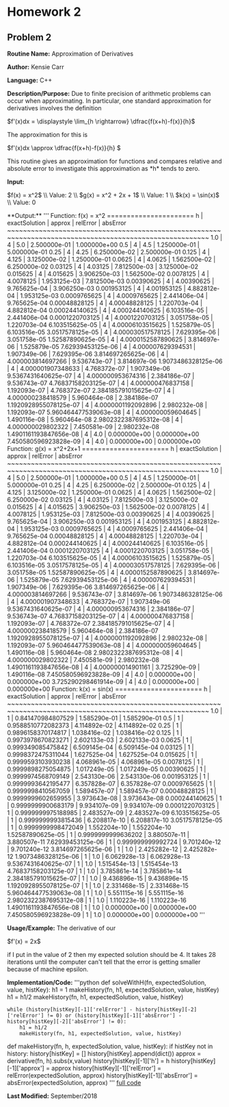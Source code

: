 # Homework 2

## Problem 2


**Routine Name:**           Approximation of Derivatives

**Author:** Kensie Carr

**Language:** C++

**Description/Purpose:** 
Due to finite precision of arithmetic problems can occur when approximating. In particular, one standard approximation for derivatives involves the definition
<p> 
    $f'(x)dx = \displaystyle \lim_{h \rightarrow} \dfrac{f(x+h)-f(x)}{h}$
</p>
The approximation for this is
<p> 
    $f'(x)dx \approx \dfrac{f(x+h)-f(x)}{h} $
</p>
This routine gives an approximation for functions and compares relative and absolute error to investigate this approximation as *h* tends to zero. 


**Input:**
<p>
    $f(x) = x^2$ \\
    Value: 2 \\
    $g(x) = x^2 + 2x + 1$ \\
    Value: 1 \\
    $k(x) = \sin(x)$ \\
    Value: 0
</p>
**Output:** 
'''
Function:  f(x) = x^2
======================
h                         | exactSolution             | approx                    | relError                  | absError             
~~~~~~~~~~~~~~~~~~~~~~~~~~~~~~~~~~~~~~~~~~~~~~~~~~~~~~~~~~~~~~~~~~~~~~~~~~~~~~~~~~~~~~~~~~~~~~~~~~~~~~~~~
1.0                       | 4                         | 5.0                       | 2.500000e-01              | 1.000000e+00             
0.5                       | 4                         | 4.5                       | 1.250000e-01              | 5.000000e-01             
0.25                      | 4                         | 4.25                      | 6.250000e-02              | 2.500000e-01             
0.125                     | 4                         | 4.125                     | 3.125000e-02              | 1.250000e-01             
0.0625                    | 4                         | 4.0625                    | 1.562500e-02              | 6.250000e-02             
0.03125                   | 4                         | 4.03125                   | 7.812500e-03              | 3.125000e-02             
0.015625                  | 4                         | 4.015625                  | 3.906250e-03              | 1.562500e-02             
0.0078125                 | 4                         | 4.0078125                 | 1.953125e-03              | 7.812500e-03             
0.00390625                | 4                         | 4.00390625                | 9.765625e-04              | 3.906250e-03             
0.001953125               | 4                         | 4.001953125               | 4.882812e-04              | 1.953125e-03             
0.0009765625              | 4                         | 4.0009765625              | 2.441406e-04              | 9.765625e-04             
0.00048828125             | 4                         | 4.00048828125             | 1.220703e-04              | 4.882812e-04             
0.000244140625            | 4                         | 4.000244140625            | 6.103516e-05              | 2.441406e-04             
0.0001220703125           | 4                         | 4.0001220703125           | 3.051758e-05              | 1.220703e-04             
6.103515625e-05           | 4                         | 4.00006103515625          | 1.525879e-05              | 6.103516e-05             
3.0517578125e-05          | 4                         | 4.000030517578125         | 7.629395e-06              | 3.051758e-05             
1.52587890625e-05         | 4                         | 4.0000152587890625        | 3.814697e-06              | 1.525879e-05             
7.62939453125e-06         | 4                         | 4.000007629394531         | 1.907349e-06              | 7.629395e-06             
3.814697265625e-06        | 4                         | 4.000003814697266         | 9.536743e-07              | 3.814697e-06             
1.9073486328125e-06       | 4                         | 4.000001907348633         | 4.768372e-07              | 1.907349e-06             
9.5367431640625e-07       | 4                         | 4.000000953674316         | 2.384186e-07              | 9.536743e-07             
4.76837158203125e-07      | 4                         | 4.000000476837158         | 1.192093e-07              | 4.768372e-07             
2.384185791015625e-07     | 4                         | 4.000000238418579         | 5.960464e-08              | 2.384186e-07             
1.1920928955078125e-07    | 4                         | 4.0000001192092896        | 2.980232e-08              | 1.192093e-07             
5.960464477539063e-08     | 4                         | 4.000000059604645         | 1.490116e-08              | 5.960464e-08             
2.9802322387695312e-08    | 4                         | 4.000000029802322         | 7.450581e-09              | 2.980232e-08             
1.4901161193847656e-08    | 4                         | 4.0                       | 0.000000e+00              | 0.000000e+00             
7.450580596923828e-09     | 4                         | 4.0                       | 0.000000e+00              | 0.000000e+00             
Function:  g(x) = x^2+2x+1
======================
h                         | exactSolution             | approx                    | relError                  | absError             
~~~~~~~~~~~~~~~~~~~~~~~~~~~~~~~~~~~~~~~~~~~~~~~~~~~~~~~~~~~~~~~~~~~~~~~~~~~~~~~~~~~~~~~~~~~~~~~~~~~~~~~~~
1.0                       | 4                         | 5.0                       | 2.500000e-01              | 1.000000e+00             
0.5                       | 4                         | 4.5                       | 1.250000e-01              | 5.000000e-01             
0.25                      | 4                         | 4.25                      | 6.250000e-02              | 2.500000e-01             
0.125                     | 4                         | 4.125                     | 3.125000e-02              | 1.250000e-01             
0.0625                    | 4                         | 4.0625                    | 1.562500e-02              | 6.250000e-02             
0.03125                   | 4                         | 4.03125                   | 7.812500e-03              | 3.125000e-02             
0.015625                  | 4                         | 4.015625                  | 3.906250e-03              | 1.562500e-02             
0.0078125                 | 4                         | 4.0078125                 | 1.953125e-03              | 7.812500e-03             
0.00390625                | 4                         | 4.00390625                | 9.765625e-04              | 3.906250e-03             
0.001953125               | 4                         | 4.001953125               | 4.882812e-04              | 1.953125e-03             
0.0009765625              | 4                         | 4.0009765625              | 2.441406e-04              | 9.765625e-04             
0.00048828125             | 4                         | 4.00048828125             | 1.220703e-04              | 4.882812e-04             
0.000244140625            | 4                         | 4.000244140625            | 6.103516e-05              | 2.441406e-04             
0.0001220703125           | 4                         | 4.0001220703125           | 3.051758e-05              | 1.220703e-04             
6.103515625e-05           | 4                         | 4.00006103515625          | 1.525879e-05              | 6.103516e-05             
3.0517578125e-05          | 4                         | 4.000030517578125         | 7.629395e-06              | 3.051758e-05             
1.52587890625e-05         | 4                         | 4.0000152587890625        | 3.814697e-06              | 1.525879e-05             
7.62939453125e-06         | 4                         | 4.000007629394531         | 1.907349e-06              | 7.629395e-06             
3.814697265625e-06        | 4                         | 4.000003814697266         | 9.536743e-07              | 3.814697e-06             
1.9073486328125e-06       | 4                         | 4.000001907348633         | 4.768372e-07              | 1.907349e-06             
9.5367431640625e-07       | 4                         | 4.000000953674316         | 2.384186e-07              | 9.536743e-07             
4.76837158203125e-07      | 4                         | 4.000000476837158         | 1.192093e-07              | 4.768372e-07             
2.384185791015625e-07     | 4                         | 4.000000238418579         | 5.960464e-08              | 2.384186e-07             
1.1920928955078125e-07    | 4                         | 4.0000001192092896        | 2.980232e-08              | 1.192093e-07             
5.960464477539063e-08     | 4                         | 4.000000059604645         | 1.490116e-08              | 5.960464e-08             
2.9802322387695312e-08    | 4                         | 4.000000029802322         | 7.450581e-09              | 2.980232e-08             
1.4901161193847656e-08    | 4                         | 4.000000014901161         | 3.725290e-09              | 1.490116e-08            
7.450580596923828e-09     | 4                         | 4.0                       | 0.000000e+00              | 0.000000e+00             
3.725290298461914e-09     | 4                         | 4.0                       | 0.000000e+00              | 0.000000e+00             
Function:  k(x) = sin(x)
======================
h                         | exactSolution             | approx                    | relError                  | absError             
~~~~~~~~~~~~~~~~~~~~~~~~~~~~~~~~~~~~~~~~~~~~~~~~~~~~~~~~~~~~~~~~~~~~~~~~~~~~~~~~~~~~~~~~~~~~~~~~~~~~~~~~~
1.0                       | 1                         | 0.841470984807529         | 1.585290e-01              | 1.585290e-01             
0.5                       | 1                         | 0.9588510772082373        | 4.114892e-02              | 4.114892e-02             
0.25                      | 1                         | 0.9896158370174817        | 1.038416e-02              | 1.038416e-02             
0.125                     | 1                         | 0.9973978670823271        | 2.602133e-03              | 2.602133e-03             
0.0625                    | 1                         | 0.999349085475842         | 6.509145e-04              | 6.509145e-04             
0.03125                   | 1                         | 0.9998372475311044        | 1.627525e-04              | 1.627525e-04             
0.015625                  | 1                         | 0.9999593103930238        | 4.068961e-05              | 4.068961e-05             
0.0078125                 | 1                         | 0.9999898275054875        | 1.017249e-05              | 1.017249e-05             
0.00390625                | 1                         | 0.9999974568709149        | 2.543130e-06              | 2.543130e-06             
0.001953125               | 1                         | 0.9999993642195477        | 6.357828e-07              | 6.357828e-07             
0.0009765625              | 1                         | 0.9999998410567059        | 1.589457e-07              | 1.589457e-07             
0.00048828125             | 1                         | 0.9999999602659955        | 3.973643e-08              | 3.973643e-08             
0.000244140625            | 1                         | 0.9999999900683179        | 9.934107e-09              | 9.934107e-09             
0.0001220703125           | 1                         | 0.9999999975188985        | 2.483527e-09              | 2.483527e-09             
6.103515625e-05           | 1                         | 0.9999999993815436        | 6.208817e-10              | 6.208817e-10             
3.0517578125e-05          | 1                         | 0.9999999998472049        | 1.552204e-10              | 1.552204e-10             
1.52587890625e-05         | 1                         | 0.9999999999636202        | 3.880507e-11              | 3.880507e-11             
7.62939453125e-06         | 1                         | 0.999999999992724         | 9.701240e-12              | 9.701240e-12             
3.814697265625e-06        | 1                         | 1.0                       | 2.425282e-12              | 2.425282e-12             
1.9073486328125e-06       | 1                         | 1.0                       | 6.062928e-13              | 6.062928e-13             
9.5367431640625e-07       | 1                         | 1.0                       | 1.515454e-13              | 1.515454e-13             
4.76837158203125e-07      | 1                         | 1.0                       | 3.785861e-14              | 3.785861e-14             
2.384185791015625e-07     | 1                         | 1.0                       | 9.436896e-15              | 9.436896e-15             
1.1920928955078125e-07    | 1                         | 1.0                       | 2.331468e-15              | 2.331468e-15             
5.960464477539063e-08     | 1                         | 1.0                       | 5.551115e-16              | 5.551115e-16             
2.9802322387695312e-08    | 1                         | 1.0                       | 1.110223e-16              | 1.110223e-16             
1.4901161193847656e-08    | 1                         | 1.0                       | 0.000000e+00              | 0.000000e+00             
7.450580596923828e-09     | 1                         | 1.0                       | 0.000000e+00              | 0.000000e+00             
'''

**Usage/Example:**
The derivative of our 
<p>
    $f'(x) = 2x$
</p>
if I put in the value of 2 then my expected solution should be 4. It takes 28 iterations until the computer can't tell that the error is getting smaller because of machine epsilon.

**Implementation/Code:** 
'''python
def solveWithH(fn, expectedSolution, value, histKey):
    h1 = 1
    makeHistory(fn, h1, expectedSolution, value, histKey)
    h1 = h1/2
    makeHistory(fn, h1, expectedSolution, value, histKey)
    
    while (history[histKey][-1]['relError'] - history[histKey][-2]['relError'] != 0) or (history[histKey][-1]['absError'] - history[histKey][-2]['absError'] != 0):
        h1 = h1/2
        makeHistory(fn, h1, expectedSolution, value, histKey)


def makeHistory(fn, h, expectedSolution, value, histKey):
    if histKey not in history:
        history[histKey] = []
    history[histKey].append(dict())
    approx = derivative(fn, h).subs(x,value)
    history[histKey][-1]['h'] = h
    history[histKey][-1]['approx'] = approx
    history[histKey][-1]['relError'] = relError(expectedSolution, approx)
    history[histKey][-1]['absError'] = absError(expectedSolution, approx)
'''
[full code](https://KensieCarr.github.io/Math-4610/Homework2/Problem2.py)

**Last Modified:** September/2018
